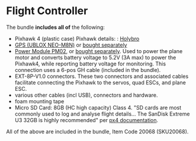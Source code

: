 # Flight Controller #

The bundle **includes all of** the following:

* Pixhawk 4 (plastic case) Pixhawk details: : [Holybro](https://shop.holybro.com/pixhawk-4_p1089.html)
* [GPS (UBLOX NEO-M8N)](https://shop.holybro.com/pixhawk-4-gps-module_p1094.html) or [bought separately](https://www.getfpv.com/holybro-pixhawk-4-neo-m8n-gps.html)
* [Power Module PM02](http://www.holybro.com/product/power-modulepm02-v3/), or [bought separately](https://shop.holybro.com/power-modulepm02-v3_p1185.html). Used to power the plane motor and converts battery voltage to 5.2V (3A max) to power the Pixhawk4, while reporting battery voltage for monitoring. This connection uses a 6-pos GH cable (included in the bundle).
* EXT-8P-V1.0 connectors. These two connectors and associated cables facilitate connecting the Pixhawk to the servos, quad ESCs, and plane ESC.
* various other cables (incl USB), connectors and hardware.
* foam mounting tape
* Micro SD Card: 8GB (HC high capacity) Class 4. "SD cards are most commonly used to log and analyse flight details... The SanDisk Extreme U3 32GB is highly recommended" per [px4 documentation](https://docs.px4.io/v1.9.0/en/assembly/quick_start_pixhawk4.html).

All of the above are included in the bundle, Item Code 20068 (SKU20068).
